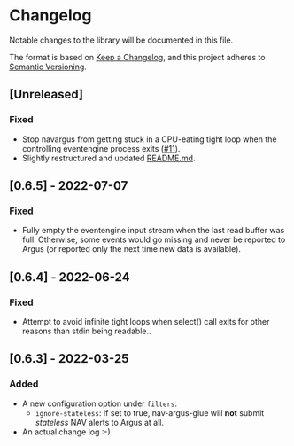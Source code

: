 # Changelog

Notable changes to the library will be documented in this file.

The format is based on [Keep a Changelog](https://keepachangelog.com/en/1.0.0/),
and this project adheres to [Semantic Versioning](https://semver.org/spec/v2.0.0.html).

## [Unreleased]

### Fixed

- Stop navargus from getting stuck in a CPU-eating tight loop when the controlling eventengine process exits ([#11](https://github.com/Uninett/nav-argus-glue/issues/11)).
- Slightly restructured and updated [README.md](README.md).

## [0.6.5] - 2022-07-07

### Fixed

- Fully empty the eventengine input stream when the last read buffer was
  full. Otherwise, some events would go missing and never be reported to Argus
  (or reported only the next time new data is available).

## [0.6.4] - 2022-06-24

### Fixed

- Attempt to avoid infinite tight loops when select() call exits for other
  reasons than stdin being readable..

## [0.6.3] - 2022-03-25

### Added

- A new configuration option under `filters`:
  - `ignore-stateless`: If set to true, nav-argus-glue will **not** submit
    *stateless* NAV alerts to Argus at all.
- An actual change log :-)
